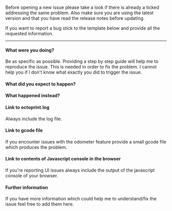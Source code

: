 Before opening a new issue please take a look if there is already a ticked addressing the same problem. Also make sure you are using the latest version and that you have read the release notes before updating.

If you want to report a bug stick to the template below and provide all the requested information.

---

#### What were you doing?

Be as specific as possible. Providing a step by step guide will help me to reproduce the issue. This is needed in order to fix the problem. I cannot help you if I don't know what exactly you did to trigger the issue.

#### What did you expect to happen?

#### What happened instead?

#### Link to octoprint.log

Always include the log file.

#### Link to gcode file

If you encounter issues with the odometer feature provide a small gcode file which produces the problem.

#### Link to contents of Javascript console in the browser

If you're reporting UI issues always include the output of the javascript console of your browser.

#### Further information

If you have more information which could help me to understand/fix the issue feel free to add them here.
